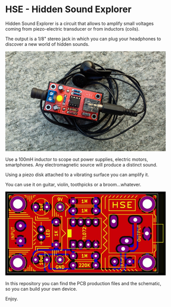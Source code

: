 # HSE - Hidden Sound Explorer

Hidden Sound Explorer is a circuit that allows to amplify small voltages
coming from piezo-electric transducer or from inductors (coils).

The output is a 1/8" stereo jack in which you can plug your
headphones to discover a new world of hidden sounds.

![HSE](Images/HSE.png)

Use a 100mH inductor to scope out power supplies, electric motors, smartphones.
Any electromagnetic source will produce a distinct sound. 

Using a piezo disk attached to a vibrating surface you can amplify it.

You can use it on guitar, violin, toothpicks or a broom...whatever.


![GerberView](Images/Hidden_Sound_Explorer_GerberView.jpg)

In this repository you can find the PCB production files and the schematic, so you 
can build your own device.

Enjoy.

